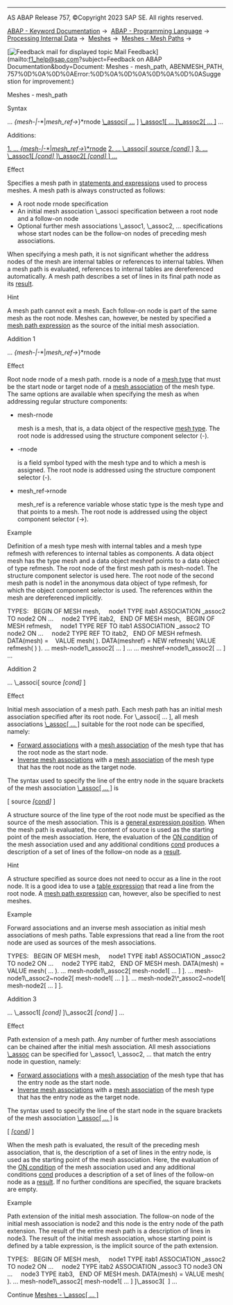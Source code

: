   

* * *

AS ABAP Release 757, ©Copyright 2023 SAP SE. All rights reserved.

[ABAP - Keyword Documentation](javascript:call_link\('abenabap.htm'\)) →  [ABAP - Programming Language](javascript:call_link\('abenabap_reference.htm'\)) →  [Processing Internal Data](javascript:call_link\('abenabap_data_working.htm'\)) →  [Meshes](javascript:call_link\('abenabap_meshes.htm'\)) →  [Meshes - Mesh Paths](javascript:call_link\('abenmesh_pathes.htm'\)) → 

 [![](Mail.gif?object=Mail.gif&sap-language=EN "Feedback mail for displayed topic") Mail Feedback](mailto:f1_help@sap.com?subject=Feedback on ABAP Documentation&body=Document: Meshes - mesh_path, ABENMESH_PATH, 757%0D%0A%0D%0AError:%0D%0A%0D%0A%0D%0A%0D%0ASugge
stion for improvement:)

Meshes - mesh\_path

Syntax

... *{*mesh-*|*<mesh>-*|*mesh\_ref->*}*rnode [\\\_associ\[ ...](javascript:call_link\('abenmesh_path_assoc.htm'\)) [\]](javascript:call_link\('abenmesh_path_assoc.htm'\)) [\\\_assoc1\[ ... \]](javascript:call_link\('abenmesh_path_assoc.htm'\))[\\\_assoc2\[ ... \]](javascript:call_link\('abenmesh_path_assoc.htm'\)) ...

Additions:

[1\. ... *{*mesh-*|*<mesh>-*|*mesh\_ref->*}*rnode](#!ABAP_ADDITION_1@1@)
[2\. ... \\\_associ\[ source *\[*cond*\]* \]](#!ABAP_ADDITION_2@2@)
[3\. ... \\\_assoc1\[ *\[*cond*\]* \]\\\_assoc2\[ *\[*cond*\]* \] ...](#!ABAP_ADDITION_3@3@)

Effect

Specifies a mesh path in [statements and expressions](javascript:call_link\('abenmesh_path_usage.htm'\)) used to process meshes. A mesh path is always constructed as follows:

-   A root node rnode specification
-   An initial mesh association \\\_associ specification between a root node and a follow-on node
-   Optional further mesh associations \\\_assoc1, \\\_assoc2, ... specifications whose start nodes can be the follow-on nodes of preceding mesh associations.

When specifying a mesh path, it is not significant whether the address nodes of the mesh are internal tables or references to internal tables. When a mesh path is evaluated, references to internal tables are dereferenced automatically. A mesh path describes a set of lines in its final path node as its [result](javascript:call_link\('abenmesh_path_result.htm'\)).

Hint

A mesh path cannot exit a mesh. Each follow-on node is part of the same mesh as the root node. Meshes can, however, be nested by specified a [mesh path expression](javascript:call_link\('abenmesh_path_expression.htm'\)) as the source of the initial mesh association.

Addition 1   

... *{*mesh-*|*<mesh>-*|*mesh\_ref->*}*rnode

Effect

Root node rnode of a mesh path. rnode is a node of a [mesh type](javascript:call_link\('abenmesh_type_glosry.htm'\) "Glossary Entry") that must be the start node or target node of a [mesh association](javascript:call_link\('abaptypes_mesh_association.htm'\)) of the mesh type. The same options are available when specifying the mesh as when addressing regular structure components:

-   mesh-rnode
    
    mesh is a mesh, that is, a data object of the respective [mesh type](javascript:call_link\('abenmesh_type_glosry.htm'\) "Glossary Entry"). The root node is addressed using the structure component selector (\-).
    
-   <mesh>-rnode
    
    <mesh> is a field symbol typed with the mesh type and to which a mesh is assigned. The root node is addressed using the structure component selector (\-).
    
-   mesh\_ref->rnode
    
    mesh\_ref is a reference variable whose static type is the mesh type and that points to a mesh. The root node is addressed using the object component selector (\->).
    

Example

Definition of a mesh type mesh with internal tables and a mesh type refmesh with references to internal tables as components. A data object mesh has the type mesh and a data object meshref points to a data object of type refmesh. The root node of the first mesh path is mesh-node1. The structure component selector is used here. The root node of the second mesh path is node1 in the anonymous data object of type refmesh, for which the object component selector is used. The references within the mesh are dereferenced implicitly.

TYPES:
  BEGIN OF MESH mesh,
    node1 TYPE itab1 ASSOCIATION \_assoc2 TO node2 ON ...
    node2 TYPE itab2,
  END OF MESH mesh,
  BEGIN OF MESH refmesh,
    node1 TYPE REF TO itab1 ASSOCIATION \_assoc2 TO node2 ON ...
    node2 TYPE REF TO itab2,
  END OF MESH refmesh.
DATA(mesh) =    VALUE mesh( ).
DATA(meshref) = NEW refmesh( VALUE refmesh( ) ).
... mesh-node1\\\_assoc2\[ ... \] ...
... meshref->node1\\\_assoc2\[ ... \] ...

Addition 2   

... \\\_associ\[ source *\[*cond*\]* \]

Effect

Initial mesh association of a mesh path. Each mesh path has an initial mesh association specified after its root node. For \\\_associ\[ ... \], all mesh associations [\\\_assoc\[ ... \]](javascript:call_link\('abenmesh_path_assoc.htm'\)) suitable for the root node can be specified, namely:

-   [Forward associations](javascript:call_link\('abenmesh_path_assoc.htm'\)) with a [mesh association](javascript:call_link\('abaptypes_mesh_association.htm'\)) of the mesh type that has the root node as the start node.
-   [Inverse mesh associations](javascript:call_link\('abenmesh_path_assoc.htm'\)) with a [mesh association](javascript:call_link\('abaptypes_mesh_association.htm'\)) of the mesh type that has the root node as the target node.

The syntax used to specify the line of the entry node in the square brackets of the mesh association [\\\_assoc\[ ... \]](javascript:call_link\('abenmesh_path_assoc.htm'\)) is

\[ source *\[*[cond](javascript:call_link\('abenmesh_path_assoc_cond.htm'\))*\]* \]

A structure source of the line type of the root node must be specified as the source of the mesh association. This is a [general expression position](javascript:call_link\('abengeneral_expr_position_glosry.htm'\) "Glossary Entry"). When the mesh path is evaluated, the content of source is used as the starting point of the mesh association. Here, the evaluation of the [ON condition](javascript:call_link\('abaptypes_mesh_association.htm'\)) of the mesh association used and any additional conditions [cond](javascript:call_link\('abenmesh_path_assoc_cond.htm'\)) produces a description of a set of lines of the follow-on node as a [result](javascript:call_link\('abenmesh_path_result_init_assoc.htm'\)).

Hint

A structure specified as source does not need to occur as a line in the root node. It is a good idea to use a [table expression](javascript:call_link\('abentable_expression_glosry.htm'\) "Glossary Entry") that read a line from the root node. A [mesh path expression](javascript:call_link\('abenmesh_path_expression.htm'\)) can, however, also be specified to nest meshes.

Example

Forward associations and an inverse mesh association as initial mesh associations of mesh paths. Table expressions that read a line from the root node are used as sources of the mesh associations.

TYPES:
  BEGIN OF MESH mesh,
    node1 TYPE itab1 ASSOCIATION \_assoc2 TO node2 ON ...
    node2 TYPE itab2,
  END OF MESH mesh.
DATA(mesh) = VALUE mesh( ... ).
... mesh-node1\\\_assoc2\[ mesh-node1\[ ... \] \].
... mesh-node1\\\_assoc2~node2\[ mesh-node1\[ ... \] \].
... mesh-node2\\^\_assoc2~node1\[ mesh-node2\[ ... \] \].

Addition 3   

... \\\_assoc1\[ *\[*cond*\]* \]\\\_assoc2\[ *\[*cond*\]* \] ...

Effect

Path extension of a mesh path. Any number of further mesh associations can be chained after the initial mesh association. All mesh associations [\\\_assoc](javascript:call_link\('abenmesh_path_assoc.htm'\)) can be specified for \\\_assoc1, \\\_assoc2, ... that match the entry node in question, namely:

-   [Forward associations](javascript:call_link\('abenmesh_path_assoc.htm'\)) with a [mesh association](javascript:call_link\('abaptypes_mesh_association.htm'\)) of the mesh type that has the entry node as the start node.
-   [Inverse mesh associations](javascript:call_link\('abenmesh_path_assoc.htm'\)) with a [mesh association](javascript:call_link\('abaptypes_mesh_association.htm'\)) of the mesh type that has the entry node as the target node.

The syntax used to specify the line of the start node in the square brackets of the mesh association [\\\_assoc\[ ... \]](javascript:call_link\('abenmesh_path_assoc.htm'\)) is

\[ *\[*[cond](javascript:call_link\('abenmesh_path_assoc_cond.htm'\))*\]* \]

When the mesh path is evaluated, the result of the preceding mesh association, that is, the description of a set of lines in the entry node, is used as the starting point of the mesh association. Here, the evaluation of the [ON condition](javascript:call_link\('abaptypes_mesh_association.htm'\)) of the mesh association used and any additional conditions [cond](javascript:call_link\('abenmesh_path_assoc_cond.htm'\)) produces a description of a set of lines of the follow-on node as a [result](javascript:call_link\('abenmesh_path_result_chaining.htm'\)). If no further conditions are specified, the square brackets are empty.

Example

Path extension of the initial mesh association. The follow-on node of the initial mesh association is node2 and this node is the entry node of the path extension. The result of the entire mesh path is a description of lines in node3. The result of the initial mesh association, whose starting point is defined by a table expression, is the implicit source of the path extension.

TYPES:
  BEGIN OF MESH mesh,
    node1 TYPE itab1 ASSOCIATION \_assoc2 TO node2 ON ...
    node2 TYPE itab2 ASSOCIATION \_assoc3 TO node3 ON ...
    node3 TYPE itab3,
  END OF MESH mesh.
DATA(mesh) = VALUE mesh( ).
... mesh-node1\\\_assoc2\[ mesh-node1\[ ... \] \]\\\_assoc3\[  \] ...

Continue
[Meshes - \\\_assoc\[ ... \]](javascript:call_link\('abenmesh_path_assoc.htm'\))